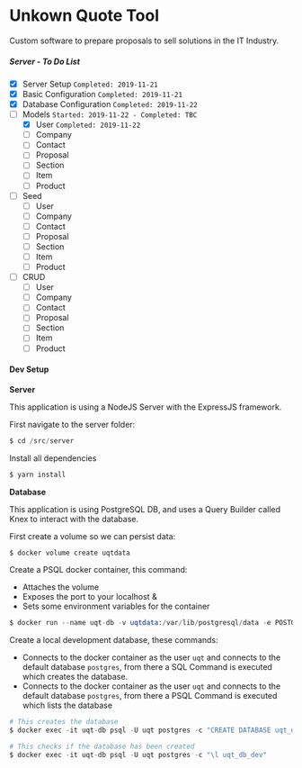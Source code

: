 # Unkown Quote Tool

Custom software to prepare proposals to sell solutions in the IT Industry.

##### Server - To Do List

- [x] Server Setup `Completed: 2019-11-21`
- [x] Basic Configuration `Completed: 2019-11-21`
- [x] Database Configuration `Completed: 2019-11-22`
- [ ] Models `Started: 2019-11-22 - Completed: TBC`
  - [x] User `Completed: 2019-11-22`
  - [ ] Company
  - [ ] Contact
  - [ ] Proposal
  - [ ] Section
  - [ ] Item
  - [ ] Product
- [ ] Seed
  - [ ] User
  - [ ] Company
  - [ ] Contact
  - [ ] Proposal
  - [ ] Section
  - [ ] Item
  - [ ] Product
- [ ] CRUD
  - [ ] User
  - [ ] Company
  - [ ] Contact
  - [ ] Proposal
  - [ ] Section
  - [ ] Item
  - [ ] Product

#### Dev Setup

**Server**

This application is using a NodeJS Server with the ExpressJS framework.

First navigate to the server folder:

```s
$ cd /src/server
```

Install all dependencies

```s
$ yarn install
```

**Database**

This application is using PostgreSQL DB, and uses a Query Builder called Knex to interact with the database.

First create a volume so we can persist data:

```s
$ docker volume create uqtdata
```

Create a PSQL docker container, this command:

- Attaches the volume
- Exposes the port to your localhost &
- Sets some environment variables for the container

```s
$ docker run --name uqt-db -v uqtdata:/var/lib/postgresql/data -e POSTGRES_USER=uqt -e POSTGRES_PASSWORD=uqt-psql-db -p 5432:5432 -d postgres:latest
```

Create a local development database, these commands:

- Connects to the docker container as the user `uqt` and connects to the default database `postgres`, from there a SQL Command is executed which creates the database.
- Connects to the docker container as the user `uqt` and connects to the default database `postgres`, from there a PSQL Command is executed which lists the database

```s
# This creates the database
$ docker exec -it uqt-db psql -U uqt postgres -c "CREATE DATABASE uqt_db_dev"

# This checks if the database has been created
$ docker exec -it uqt-db psql -U uqt postgres -c "\l uqt_db_dev"
```
